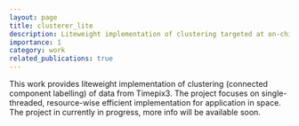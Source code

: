 ```yaml
---
layout: page
title: clusterer_lite
description: Liteweight implementation of clustering targeted at on-chip data processing.
importance: 1
category: work
related_publications: true
---
```


This work provides liteweight implementation of clustering (connected component labelling) of data from Timepix3. The project focuses on single-threaded, resource-wise efficient implementation for application in space. The project in currently in progress, more info will be available soon.